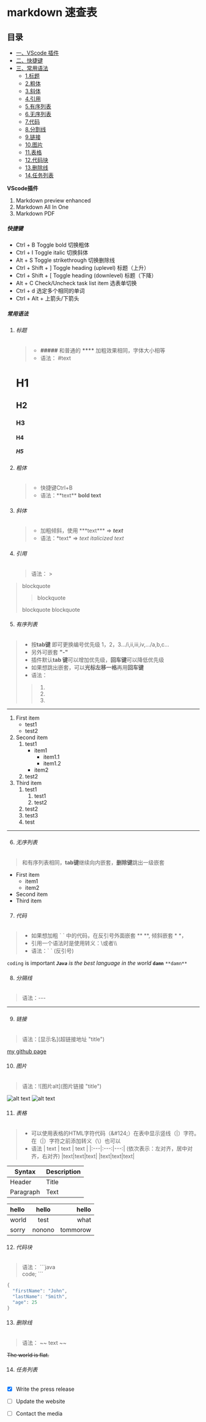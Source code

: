 # markdown 速查表

## 目录

- [一、VScode 插件](#VScode插件)
- [二、快捷键](#快捷键)
- [三、常用语法](#常用语法)
  - [1.标题](#标题)
  - [2.粗体](#快捷键)
  - [3.斜体](#斜体)
  - [4.引用](#引用)
  - [5.有序列表](#有序列表)
  - [6.无序列表](#无序)
  - [7.代码](#代码)
  - [8.分割线](#分隔线)
  - [9.链接](#链接)
  - [10.图片](#图片)
  - [11.表格](#表格)
  - [12.代码块](#代码块)
  - [13.删除线](#删除线)
  - [14.任务列表](#任务列表)

**VScode插件**
1. Markdown preview enhanced
2. Markdown All In One
3. Markdown PDF

##### 快捷键

- Ctrl + B	Toggle bold  切换粗体
- Ctrl + I	Toggle italic  切换斜体
- Alt + S	Toggle strikethrough  切换删除线
- Ctrl + Shift + ]	Toggle heading (uplevel)   标题（上升）
- Ctrl + Shift + [	Toggle heading (downlevel)   标题（下降）
- Alt + C	Check/Uncheck task list item   选表单切换
- Ctrl + d 选定多个相同的单词
- Ctrl + Alt + 上箭头/下箭头

##### 常用语法

1. ###### 标题
    >
    > - **\#\#\#\#\#** 和普通的  **\*\*\*\*** 加粗效果相同，字体大小相等
    > - 语法： \#text
    > 
    # H1
    ## H2
    ### H3
    #### H4
    ##### H5

2. ###### 粗体
    > - 快捷键Ctrl+B
    > - 语法：\*\*text\*\* 
    **bold text**

3. ###### 斜体
    > - 加粗倾斜，使用 \*\*\*text\*\*\* => ***text***
    > - 语法：\*text\* => *text*
    *italicized text*

4. ###### 引用
    > 语法： \>
> blockquote
> > blockquote  
>
> blockquote
> blockquote


5. ###### 有序列表
> - 按**tab键** 即可更换编号优先级 1，2，3.../i,ii,iii,iv,.../a,b,c...
> - 另外可嵌套 **"-"**
> - 插件默认**tab 键**可以增加优先级，**回车键**可以降低优先级
> - 如果想跳出嵌套，可以**光标左移一格**再用**回车键**
> - 语法：
> > 1. 
> > 2. 
> > 3. 
---
   1. First item
        - test1
        - test2
   2. Second item
      1. test1
           - item1
             - item1.1 
             - item1.2
           - item2  
      2. test2
   3. Third item
      1. test1
         1. test1
         2. test2
      2. test2
      3. test3
      4. test 
---
6. ###### 无序列表
> 和有序列表相同，**tab键**继续向内嵌套，**删除键**跳出一级嵌套
> 
   - First item
     - item1
     - item2
   - Second item
   - Third item
7. ###### 代码
> - 如果想加粗 \` \` 中的代码，在反引号外面嵌套 \** **, 倾斜嵌套 * *，
> - 引用一个语法时是使用转义：\\或者\\\\
> - 语法：\` \` (反引号) 
>
`coding` is important
***`Java`** is the best language in the world*
**`damn`**
`**damn**`

8. ###### 分隔线
> 语法：\-\-\-
---

9. ###### 链接
> 语法：\[显示名]\(超链接地址 "title")

[my github page](https://github.com/xionghaotian525/ "title") 

10. ###### 图片
> 语法：\!\[图片alt]\(图片链接 "title")    

![alt text](/Res/images/集合接口继承关系和实现.png "title")
![alt text](/Res/images/并发编程知识库.png "title")

11. ###### 表格
> - 可以使用表格的HTML字符代码（\&#124;）在表中显示竖线（|）字符。在（|）字符之前添加转义（\\）也可以
> - 语法
> | text | text | text |
> \|:---|\:---\:|---\:| (依次表示：左对齐，居中对齐，右对齐)
> |text|text|text|
> |text|text|text|

| Syntax      | Description |
| ----------- | ----------- |
| Header      | Title       |
| Paragraph   | Text        |

|hello|hello|hello|
| :---|:---:|---:|
|world|test|what|
|sorry|nonono|tommorow|
12.    ###### 代码块
> 语法：
>   \```java    
>       code;
>   \``` 

```java
{
  "firstName": "John",
  "lastName": "Smith",
  "age": 25
}
```
13. ###### 删除线
> 语法： \~~ text \~~

~~The world is flat.~~

14. ###### 任务列表

- [x] Write the press release
- [ ] Update the website
- [ ] Contact the media



